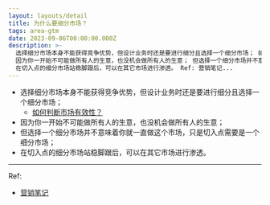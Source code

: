 ```yaml
---
layout: layouts/detail
title: 为什么要细分市场？
tags: area-gtm
date: 2023-09-06T00:00:00.000Z
description: >-
  选择细分市场本身不能获得竞争优势，但设计业务时还是要进行细分且选择一个细分市场； 如何判断市场有效性？
  因为你一开始不可能做所有人的生意，也没机会做所有人的生意； 但选择一个细分市场并不意味着你就一直做这个市场，只是切入点需要是一个细分市场；
  在切入点的细分市场站稳脚跟后，可以在其它市场进行渗透。 Ref: 营销笔记...
---
```

* 选择细分市场本身不能获得竞争优势，但设计业务时还是要进行细分且选择一个细分市场；
  * <a href="https://www.littletunnel.com/area/gtm/how-to-determine-market-effectiveness/" data-note-url="/area/gtm/how-to-determine-market-effectiveness/">如何判断市场有效性？</a>
* 因为你一开始不可能做所有人的生意，也没机会做所有人的生意；
* 但选择一个细分市场并不意味着你就一直做这个市场，只是切入点需要是一个细分市场；
* 在切入点的细分市场站稳脚跟后，可以在其它市场进行渗透。

---

Ref:
* <a href="https://yd.qq.com/web/bookDetail/0fd322c0813ab705bg019599" target="_blank">营销笔记</a>
